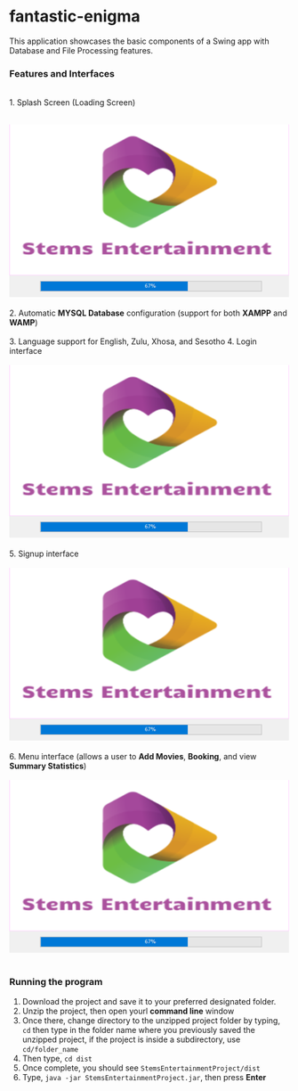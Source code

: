 # fantastic-enigma
This application showcases the basic components of a Swing app with Database and File Processing features.

<h3><b>Features and Interfaces</b></h3>
<br>
 1. Splash Screen (Loading Screen) 
<br></br>

![](snippets/Loading%20Form.PNG)
<br></br>
2. Automatic <b>MYSQL Database</b> configuration (support for both <b>XAMPP</b> and <b>WAMP</b>)   
<br>
3. Language support for English, Zulu, Xhosa, and Sesotho
4. Login interface
<br></br>
![](snippets/Loading%20Form.PNG)
<br></br>
5. Signup interface
<br></br>
![](snippets/Loading%20Form.PNG)
<br></br>
6. Menu interface (allows a user to <b>Add Movies</b>, <b>Booking</b>, and view <b>Summary Statistics</b>)
<br></br>
![](snippets/Loading%20Form.PNG)
<br></br> 

<h3><b>Running the program</b></h3>

<ol>
  <li> Download the project and save it to your preferred designated folder.</li>
  <li> Unzip the project, then open yourl <b>command line</b> window </li>
  <li> Once there, change directory to the unzipped project folder by typing, <code>cd</code> then type in 
    the folder name where you previously saved the unzipped project, if      
       the project is inside a subdirectory, use <code>cd/folder_name</code></li>
  <li> Then type, <code>cd dist</code></li>
  <li> Once complete, you should see <code>StemsEntertainmentProject/dist</code></li>
  <li> Type, <code>java -jar StemsEntertainmentProject.jar</code>, then press <b>Enter</b>
 
